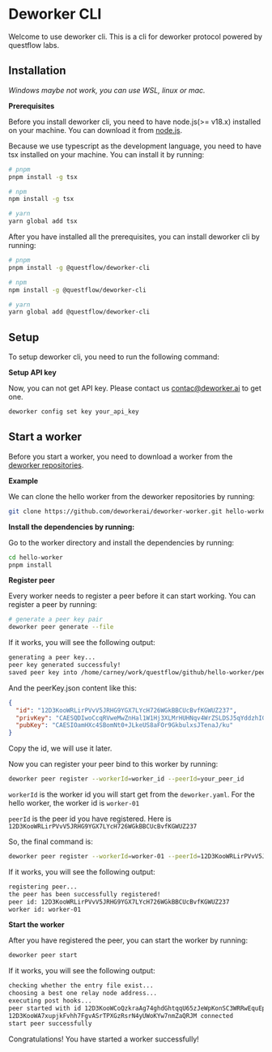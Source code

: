 # Deworker CLI

Welcome to use deworker cli. This is a cli for deworker protocol powered by questflow labs.

## Installation

*Windows maybe not work, you can use WSL, linux or mac.*

**Prerequisites**

Before you install deworker cli, you need to have node.js(>= v18.x) installed on your machine. You can download it from [node.js](https://nodejs.org/).

Because we use typescript as the development language, you need to have tsx installed on your machine. You can install it by running:
```bash
# pnpm
pnpm install -g tsx

# npm
npm install -g tsx

# yarn
yarn global add tsx
```

After you have installed all the prerequisites, you can install deworker cli by running:


```bash
# pnpm
pnpm install -g @questflow/deworker-cli

# npm
npm install -g @questflow/deworker-cli

# yarn
yarn global add @questflow/deworker-cli
```

## Setup

To setup deworker cli, you need to run the following command:

**Setup API key**

Now, you can not get API key. Please contact us contac@deworker.ai to get one.

```bash
deworker config set key your_api_key
```

## Start a worker

Before you start a worker, you need to download a worker from the [deworker repositories](https://github.com/deworkerai/deworker-worker).

**Example**

We can clone the hello worker from the deworker repositories by running:

```bash
git clone https://github.com/deworkerai/deworker-worker.git hello-worker
```

**Install the dependencies by running:**

Go to the worker directory and install the dependencies by running:

```bash
cd hello-worker
pnpm install
```

**Register peer**

Every worker needs to register a peer before it can start working. You can register a peer by running:

```bash
# generate a peer key pair
deworker peer generate --file
```

If it works, you will see the following output:

```bash
generating a peer key...
peer key generated successfuly!
saved peer key into /home/carney/work/questflow/github/hello-worker/peerKey.json successfuly!
```

And the peerKey.json content like this:
  
```json
{
  "id": "12D3KooWRLirPVvV5JRHG9YGX7LYcH726WGkBBCUcBvfKGWUZ237",
  "privKey": "CAESQDIwoCcqRVweMwZnHal1W1Hj3XLMrHUHNqv4WrZSLDSJ5qYddzhIGiY23T4kuR5RLxoU6v0aRu6XGwlN6don+S4=",
  "pubKey": "CAESIOamHXc4SBomNt0+JLkeUS8aFOr9GkbulxsJTenaJ/ku"
}
```

Copy the id, we will use it later.

Now you can register your peer bind to this worker by running:

```bash
deworker peer register --workerId=worker_id --peerId=your_peer_id
```

`workerId` is the worker id you will start get from the `deworker.yaml`. For the hello worker, the worker id is `worker-01`

`peerId` is the peer id you have registered. Here is `12D3KooWRLirPVvV5JRHG9YGX7LYcH726WGkBBCUcBvfKGWUZ237`

So, the final command is:

```bash
deworker peer register --workerId=worker-01 --peerId=12D3KooWRLirPVvV5JRHG9YGX7LYcH726WGkBBCUcBvfKGWUZ237
```

If it works, you will see the following output:

```bash
registering peer...
the peer has been successfully registered!
peer id: 12D3KooWRLirPVvV5JRHG9YGX7LYcH726WGkBBCUcBvfKGWUZ237
worker id: worker-01
```

**Start the worker**

After you have registered the peer, you can start the worker by running:

```bash
deworker peer start
```

If it works, you will see the following output:

```bash
checking whether the entry file exist...
choosing a best one relay node address...
executing post hooks...
peer started with id 12D3KooWCoQzkraAg74ghdGhtqqU65zJeWpKonSC3WRRwEquEpMJ
12D3KooWA7xupjkFvhh7FgvASrTPXGzRsrN4yUWoKYw7nmZaQRJM connected
start peer successfully
```

Congratulations! You have started a worker successfully!
